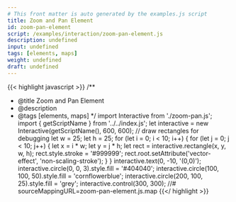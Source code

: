 ```yaml
---
# This front matter is auto generated by the examples.js script
title: Zoom and Pan Element
id: zoom-pan-element
script: /examples/interaction/zoom-pan-element.js
description: undefined
input: undefined
tags: [elements, maps]
weight: undefined
draft: undefined
---
```


{{< highlight javascript >}}
/**
* @title Zoom and Pan Element
* @description
* @tags [elements, maps]
*/
import Interactive from './zoom-pan.js';
import { getScriptName } from '../../index.js';
let interactive = new Interactive(getScriptName(), 600, 600);
// draw rectangles for debugging
let w = 25;
let h = 25;
for (let i = 0; i < 10; i++) {
    for (let j = 0; j < 10; j++) {
        let x = i * w;
        let y = j * h;
        let rect = interactive.rectangle(x, y, w, h);
        rect.style.stroke = '#999999';
        rect.root.setAttribute('vector-effect', 'non-scaling-stroke');
    }
}
interactive.text(0, -10, '(0,0)');
interactive.circle(0, 0, 3).style.fill = '#404040';
interactive.circle(100, 100, 50).style.fill = 'cornflowerblue';
interactive.circle(200, 100, 25).style.fill = 'grey';
interactive.control(300, 300);
//# sourceMappingURL=zoom-pan-element.js.map
{{</ highlight >}}

